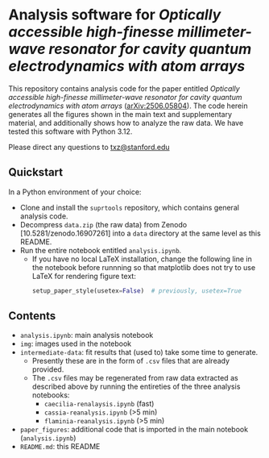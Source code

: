# Analysis software for _Optically accessible high-finesse millimeter-wave resonator for cavity quantum electrodynamics with atom arrays_

This repository contains analysis code for the paper entitled
_Optically accessible high-finesse millimeter-wave resonator for cavity quantum electrodynamics with atom arrays_
([arXiv:2506.05804](https://arxiv.org/abs/2506.05804)).
The code herein generates all the figures shown in the main text and supplementary material,
and additionally shows how to analyze the raw data.
We have tested this software with Python 3.12.

Please direct any questions to <txz@stanford.edu>


## Quickstart

In a Python environment of your choice:
- Clone and install the `suprtools` repository, which contains general analysis code.
- Decompress `data.zip` (the raw data) from Zenodo [10.5281/zenodo.16907261] into a `data` directory at the same level as this README.
- Run the entire notebook entitled `analysis.ipynb`.
    - If you have no local LaTeX installation, change the following line in the notebook before runnning
      so that matplotlib does not try to use LaTeX for rendering figure text:
        ```python
        setup_paper_style(usetex=False)  # previously, usetex=True
        ```

## Contents

- `analysis.ipynb`: main analysis notebook
- `img`: images used in the notebook
- `intermediate-data`: fit results that (used to) take some time to generate.
    - Presently these are in the form of `.csv` files that are already provided.
    - The `.csv` files may be regenerated from raw data extracted as described above by running the entireties of the three analysis notebooks:
        - `caecilia-renalaysis.ipynb` (fast)
        - `cassia-reanalysis.ipynb` (>5 min)
        - `flaminia-reanalysis.ipynb` (>5 min)
- `paper_figures`: additional code that is imported in the main notebook (`analysis.ipynb`)
- `README.md`: this README
